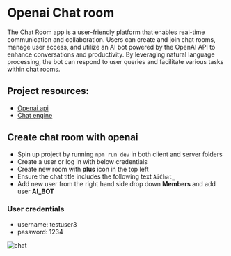 # Openai Chat room

The Chat Room app is a user-friendly platform that enables real-time communication and collaboration. Users can create and join chat rooms, manage user access, and utilize an AI bot powered by the OpenAI API to enhance conversations and productivity. By leveraging natural language processing, the bot can respond to user queries and facilitate various tasks within chat rooms.

## Project resources:  
- [Openai api](https://platform.openai.com/docs/api-reference/completions)
- [Chat engine](https://chatengine.io/docs/react/v1/getting_started)

## Create chat room with openai 
- Spin up project by running ```npm run dev``` in both client and server folders
- Create a user or log in with below credentials
- Create new room with **plus** icon in the top left
- Ensure the chat title includes the following text ```AiChat_```
- Add new user from the right hand side drop down **Members** and add user **AI_BOT**

### User credentials 
- username: testuser3
- password: 1234

![chat](https://user-images.githubusercontent.com/82087605/225693595-a9cf3237-32f8-4ba4-8185-74283ac2afd6.png)
